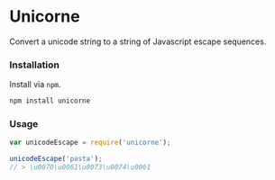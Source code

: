 # Unicorne

Convert a unicode string to a string of Javascript escape sequences.

### Installation

Install via `npm`.

```sh
npm install unicorne
```

### Usage

```js
var unicodeEscape = require('unicorne');

unicodeEscape('pasta');
// > \u0070\u0061\u0073\u0074\u0061
```
